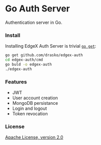 # Go Auth Server

Authentication server in Go.

### Install
Installing EdgeX Auth Server is trivial [`go get`](https://golang.org/cmd/go/):
```bash
go get github.com/drasko/edgex-auth
cd edgex-auth/cmd
go buld -o edgex-auth
./edgex-auth
```

### Features
- JWT
- User account creation
- MongoDB persistance
- Login and logout
- Token revocation

### License
[Apache License, version 2.0](LICENSE)

